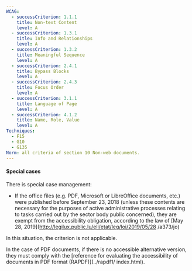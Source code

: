 ```yaml
---
WCAG:
  - successCriterion: 1.1.1
    title: Non-text Content
    level: A
  - successCriterion: 1.3.1
    title: Info and Relationships
    level: A
  - successCriterion: 1.3.2
    title: Meaningful Sequence
    level: A
  - successCriterion: 2.4.1
    title: Bypass Blocks
    level: A
  - successCriterion: 2.4.3
    title: Focus Order
    level: A
  - successCriterion: 3.1.1
    title: Language of Page
    level: A
  - successCriterion: 4.1.2
    title: Name, Role, Value
    level: A
Techniques:
  - F15
  - G10
  - G135
Norm: all criteria of section 10 Non-web documents.
---
```


#### Special cases

There is special case management:

- If the office files (e.g. PDF, Microsoft or LibreOffice documents, etc.) were published before September 23, 2018 (unless these contents are necessary for the purposes of active administrative processes relating to tasks carried out by the sector body public concerned), they are exempt from the accessibility obligation, according to the law of [May 28, 2019](http://legilux.public.lu/eli/etat/leg/loi/2019/05/28 /a373/jo)

In this situation, the criterion is not applicable.

In the case of PDF documents, if there is no accessible alternative version, they must comply with the [reference for evaluating the accessibility of documents in PDF format (RAPDF)](../rapdf1/ index.html).
